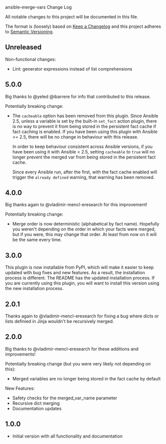 ansible-merge-vars Change Log

All notable changes to this project will be documented in this file.

The format is (loosely) based on [Keep a Changelog](http://keepachangelog.com/) and this project adheres to [Semantic Versioning](http://semver.org/).

## Unreleased
Non-functional changes:
- Lint: generator expressions instead of list comprehensions

## 5.0.0

Big thanks to @yeled @ibarrere for info that contributed to this release.

Potentially breaking change:
- The `cacheable` option has been removed from this plugin.  Since Ansible 2.5,
  unless a variable is set by the built-in `set_fact` action plugin, there is
  no way to prevent it from being stored in the persistent fact cache if fact
  caching is enabled.  If you have been using this plugin with Ansible >= 2.5,
  there will be no change in behaviour with this release.

  In order to keep behaviour consistent across Ansible versions, if you have
  been using it with Ansible < 2.5, setting `cacheable` to `true` will no
  longer prevent the merged var from being stored in the persistent fact cache.

  Since every Ansible run, after the first, with the fact cache enabled will
  trigger the `already defined` warning, that warning has been removed.

## 4.0.0

Big thanks again to @vladimir-mencl-eresearch for this improvement!

Potentially breaking change:
- Merge order is now deterministic (alphabetical by fact name).  Hopefully you
  weren't depending on the order in which your facts were merged, but if you
  were, this may change that order.  At least from now on it will be the same
  every time.

## 3.0.0

This plugin is now installable from PyPI, which will make it easier to keep
updated with bug fixes and new features.  As a result, the installation process
is different.  The README has the updated installation process.  If you are
currently using this plugin, you will want to install this version using the
new installation process.

## 2.0.1

Thanks again to @vladimir-mencl-eresearch for fixing a bug where dicts or lists definied in Jinja wouldn't be recursively merged.

## 2.0.0

Big thanks to @vladimir-mencl-eresearch for these additions and improvements!

Potentially breaking change (but you were very likely not depending on this):
- Merged variables are no longer being stored in the fact cache by default

New Features:
- Safety checks for the merged_var_name parameter
- Recursive dict merging
- Documentation updates

## 1.0.0

- Initial version with all functionality and documentation
